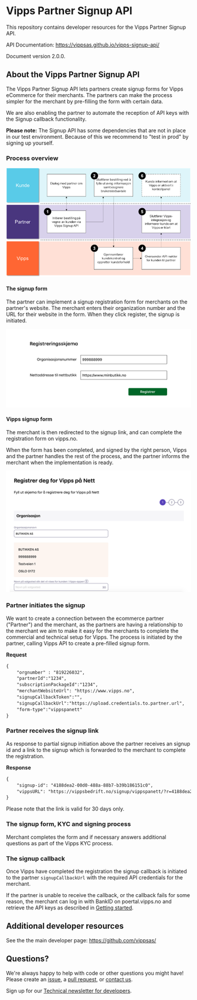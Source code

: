 # Vipps Partner Signup API

This repository contains developer resources for the Vipps Partner Signup API.

API Documentation: https://vippsas.github.io/vipps-signup-api/

Document version 2.0.0.

## About the Vipps Partner Signup API

The Vipps Partner Signup API lets partners create signup forms for Vipps
eCommerce for their merchants. The partners can make the process simpler for
the merchant by pre-filling the form with certain data.

We are also enabling the partner to automate the reception of API keys with
the Signup callback functionality.

**Please note:** The Signup API has some dependencies that are not in place
in our test environment. Because of this we recommend to "test in prod" by
signing up yourself.

### Process overview

![Signup flow](images/vipps_signup_via_partner.png)

#### The signup form

The partner can implement a signup registration form for merchants on the
partner's website. The merchant enters their organization number and the URL
for their website in the form. When they click register, the signup is initiated.

![Vipps signup registration](images/vipps-signup-registration.png)

#### Vipps signup form

The merchant is then redirected to the signup link, and can complete the
registration form on vipps.no.

When the form has been completed, and signed by the right person, Vipps and the
partner handles the rest of the process, and the partner informs the merchant
when the implementation is ready.

![Vipps signup registration form](images/vipps-signup-registration-form.png)

### Partner initiates the signup

We want to create a connection between the ecommerce partner ("Partner") and
the merchant, as the partners are having a relationship to the merchant we aim
to make it easy for the merchants to complete the commercial and technical
setup for Vipps. The process is initiated by the partner, calling Vipps API to
create a pre-filled signup form.

**Request**
```html
{
    "orgnumber" : "819226032",
    "partnerId":"1234",
    "subscriptionPackageId":"1234",
    "merchantWebsiteUrl": "https://www.vipps.no",
    "signupCallbackToken":"",
    "signupCallbackUrl":"https://upload.credentials.to.partner.url",
    "form-type":"vippspanett"
}
```
### Partner receives the signup link

As response to partial signup initiation above the partner receives an signup
id and a link to the signup which is forwarded to the merchant to complete the
registration.

**Response**
```html
{
    "signup-id": "4188dea2-00d0-488a-88b7-b39b186151c0",
    "vippsURL": "https://vippsbedrift.no/signup/vippspanett/?r=4188dea2-00d0-488a-88b7-b39b186151c0"
}
```

Please note that the link is valid for 30 days only.

### The signup form, KYC and signing process

Merchant completes the form and if necessary answers additional questions as
part of the Vipps KYC process.  

### The signup callback

Once Vipps have completed the registration the signup callback is initiated to
the partner `signupCallbackUrl` with the required API credentials for the merchant.

If the partner is unable to receive the callback, or the callback fails for
some reason, the merchant can log in with BankID on poertal.vipps.no and
retrieve the API keys as described in
[Getting started](https://github.com/vippsas/vipps-developers/blob/master/vipps-getting-started.md).

## Additional developer resources

See the the main developer page: https://github.com/vippsas/

## Questions?

We're always happy to help with code or other questions you might have!
Please create an [issue](https://github.com/vippsas/vipps-sdignup-api/issues),
a [pull request](https://github.com/vippsas/vipps-signup-api/pulls),
or [contact us](https://github.com/vippsas/vipps-developers/blob/master/contact.md).

Sign up for our [Technical newsletter for developers](https://github.com/vippsas/vipps-developers/tree/master/newsletters).
